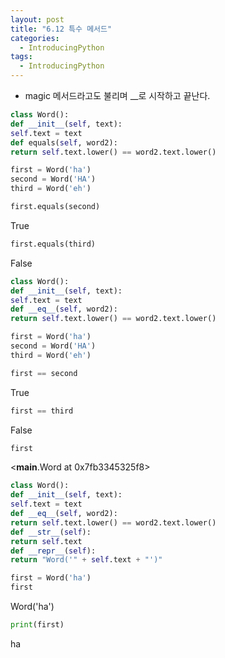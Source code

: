 ```yaml
---
layout: post
title: "6.12 특수 메서드"
categories:
  - IntroducingPython
tags:
  - IntroducingPython
---
```


* magic 메서드라고도 불리며 __로 시작하고 끝난다.
```python
class Word():
def __init__(self, text):
self.text = text
def equals(self, word2):
return self.text.lower() == word2.text.lower()
```
```python
first = Word('ha')
second = Word('HA')
third = Word('eh')
```
```python
first.equals(second)
```
True
```python
first.equals(third)
```
False
```python
class Word():
def __init__(self, text):
self.text = text
def __eq__(self, word2):
return self.text.lower() == word2.text.lower()
```
```python
first = Word('ha')
second = Word('HA')
third = Word('eh')
```
```python
first == second
```
True
```python
first == third
```
False
```python
first
```
<__main__.Word at 0x7fb3345325f8>
```python
class Word():
def __init__(self, text):
self.text = text
def __eq__(self, word2):
return self.text.lower() == word2.text.lower()
def __str__(self):
return self.text
def __repr__(self):
return "Word('" + self.text + "')"
```
```python
first = Word('ha')
first
```
Word('ha')
```python
print(first)
```
ha
